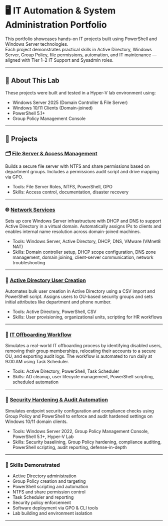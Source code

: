 # 🖥️ IT Automation & System Administration Portfolio

This portfolio showcases hands-on IT projects built using PowerShell and Windows Server technologies.  
Each project demonstrates practical skills in Active Directory, Windows Server, Group Policy, file permissions, automation, and IT maintenance — aligned with Tier 1–2 IT Support and Sysadmin roles.

---

## 🧰 About This Lab

These projects were built and tested in a Hyper-V lab environment using:
- Windows Server 2025 (Domain Controller & File Server)
- Windows 10/11 Clients (Domain-joined)
- PowerShell 5.1+
- Group Policy Management Console

---

## 📁 Projects


### 🗂 [File Server & Access Management](./FileServer-AccessManagement)
Builds a secure file server with NTFS and share permissions based on department groups. Includes a permissions audit script and drive mapping via GPO.

- Tools: File Server Roles, NTFS, PowerShell, GPO
- Skills: Access control, documentation, disaster recovery

---

### 🌐 [Network Services](./FileServer-AccessManagement)
Sets up core Windows Server infrastructure with DHCP and DNS to support Active Directory in a virtual domain. Automatically assigns IPs to clients and enables internal name resolution across domain-joined machines.

- Tools: Windows Server, Active Directory, DHCP, DNS, VMware (VMnet8 NAT)
- Skills: Domain controller setup, DHCP scope configuration, DNS zone management, domain joining, client-server communication, network troubleshooting

---

### 👥 [Active Directory User Creation](./Account-Creation)
Automates bulk user creation in Active Directory using a CSV import and PowerShell script. Assigns users to OU-based security groups and sets initial attributes like department and phone number.

- Tools: Active Directory, PowerShell, CSV
- Skills: User provisioning, organizational units, scripting for HR workflows

---

### 🚪 [IT Offboarding Workflow](./Offboarding-Workflow)
Simulates a real-world IT offboarding process by identifying disabled users, removing their group memberships, relocating their accounts to a secure OU, and exporting audit logs. The workflow is automated to run daily at 9:00 AM using Task Scheduler.

- Tools: Active Directory, PowerShell, Task Scheduler
- Skills: AD cleanup, user lifecycle management, PowerShell scripting, scheduled automation

---

### 🔐 [Security Hardening & Audit Automation](./Security-Hardening)
Simulates endpoint security configuration and compliance checks using Group Policy and PowerShell to enforce and audit hardened settings on Windows 10/11 domain clients.

- Tools: Windows Server 2022, Group Policy Management Console, PowerShell 5.1+, Hyper-V Lab
- Skills: Security baselining, Group Policy hardening, compliance auditing, PowerShell scripting, audit reporting, defense-in-depth

---


### 🧠 Skills Demonstrated
- Active Directory administration
- Group Policy creation and targeting
- PowerShell scripting and automation
- NTFS and share permission control
- Task Scheduler and reporting
- Security policy enforcement
- Software deployment via GPO & CLI tools
- Lab building and environment isolation

---


